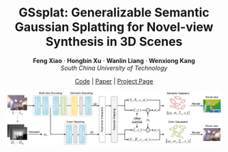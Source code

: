 <div align="center">

# GSsplat: Generalizable Semantic Gaussian Splatting for Novel-view Synthesis in 3D Scenes
**Feng Xiao** · **Hongbin Xu** · **Wanlin Liang** · **Wenxiong Kang**  
*South China University of Technology*  

[Code](https://github.com/onmyoji-xiao/GSsplat) | [Paper](https://arxiv.org/abs/2505.04659) | [Project Page](#)  

![image](overall.png)
</div>
